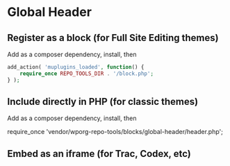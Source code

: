 # Global Header

## Register as a block (for Full Site Editing themes)

Add as a composer dependency, install, then

```php
add_action( 'muplugins_loaded', function() {
	require_once REPO_TOOLS_DIR . '/block.php';
} );
```


## Include directly in PHP (for classic themes)

Add as a composer dependency, install, then

require_once 'vendor/wporg-repo-tools/blocks/global-header/header.php';


## Embed as an iframe (for Trac, Codex, etc)

